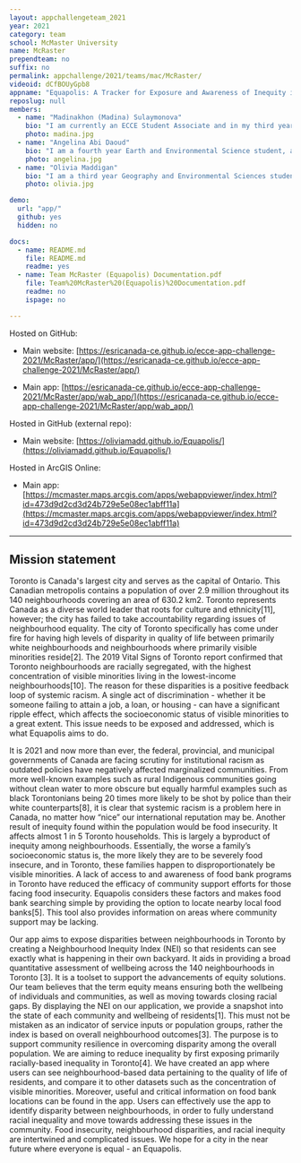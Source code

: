 ```yaml
---
layout: appchallengeteam_2021
year: 2021
category: team
school: McMaster University
name: McRaster
prependteam: no
suffix: no
permalink: appchallenge/2021/teams/mac/McRaster/
videoid: dCfBOUyGpb8
appname: "Equapolis: A Tracker for Exposure and Awareness of Inequity in Toronto"
reposlug: null
members:
  - name: "Madinakhon (Madina) Sulaymonova"
    bio: "I am currently an ECCE Student Associate and in my third year of Honours Environmental Sciences Co-op. I am on a track to attain a Certified GIS Professional (GISP) accreditation, by which I plan on carrying out my interest in GIS with my passion in epidemiology. My hobbies include HIIT workouts, playing APEX Legends, and spending time with my two year old hamster. Mom of two plants."
    photo: madina.jpg
  - name: "Angelina Abi Daoud"
    bio: "I am a fourth year Earth and Environmental Science student, also pursuing a Certificate of Geographic Information Science. I am starting my Master’s of Sedimentology in the Fall and hope to incorporate GIS into my research on coastal systems. My interests include owning way too many plants, raising way too many hamsters, and hiking."
    photo: angelina.jpg
  - name: "Olivia Maddigan"
    bio: "I am a third year Geography and Environmental Sciences student currently in co-op, working as a GIS Technician. I am extremely passionate about using technology to help better our environment and hope to use this challenge as an opportunity to pursue that. My hobbies include reading obscure Wikipedia pages, shooting hoops, and playing with my 3 month old kitten."
    photo: olivia.jpg

demo:
  url: "app/"
  github: yes
  hidden: no

docs:
  - name: README.md
    file: README.md
    readme: yes
  - name: Team McRaster (Equapolis) Documentation.pdf
    file: Team%20McRaster%20(Equapolis)%20Documentation.pdf
    readme: no
    ispage: no

---
```


Hosted on GitHub:

- Main website: [https://esricanada-ce.github.io/ecce-app-challenge-2021/McRaster/app/](https://esricanada-ce.github.io/ecce-app-challenge-2021/McRaster/app/)

- Main app: [https://esricanada-ce.github.io/ecce-app-challenge-2021/McRaster/app/wab_app/](https://esricanada-ce.github.io/ecce-app-challenge-2021/McRaster/app/wab_app/)


Hosted in GitHub (external repo):

- Main website: [https://oliviamadd.github.io/Equapolis/](https://oliviamadd.github.io/Equapolis/)


Hosted in ArcGIS Online:

- Main app: [https://mcmaster.maps.arcgis.com/apps/webappviewer/index.html?id=473d9d2cd3d24b729e5e08ec1abff11a](https://mcmaster.maps.arcgis.com/apps/webappviewer/index.html?id=473d9d2cd3d24b729e5e08ec1abff11a)

---

## Mission statement

Toronto is Canada's largest city and serves as the capital of Ontario. This Canadian metropolis contains a population of over 2.9 million throughout its 140 neighbourhoods covering an area of 630.2 km2. Toronto represents Canada as a diverse world leader that roots for culture and ethnicity\[11\], however; the city has failed to take accountability regarding issues of neighbourhood equality. The city of Toronto specifically has come under fire for having high levels of disparity in quality of life between primarily white neighbourhoods and neighbourhoods where primarily visible minorities reside\[2\]. The 2019 Vital Signs of Toronto report confirmed that Toronto neighbourhoods are racially segregated, with the highest concentration of visible minorities living in the lowest-income neighbourhoods\[10\]. The reason for these disparities is a positive feedback loop of systemic racism. A single act of discrimination - whether it be someone failing to attain a job, a loan, or housing - can have a significant ripple effect, which affects the socioeconomic status of visible minorities to a great extent. This issue needs to be exposed and addressed, which is what Equapolis aims to do.   

It is 2021 and now more than ever, the federal, provincial, and municipal governments of Canada are facing scrutiny for institutional racism as outdated policies have negatively affected marginalized communities. From more well-known examples such as rural Indigenous communities going without clean water to more obscure but equally harmful examples such as black Torontonians being 20 times more likely to be shot by police than their white counterparts\[8\], it is clear that systemic racism is a problem here in Canada, no matter how “nice” our international reputation may be. Another result of inequity found within the population would be food insecurity. It affects almost 1 in 5 Toronto households. This is largely a byproduct of inequity among neighbourhoods. Essentially, the worse a family’s socioeconomic status is, the more likely they are to be severely food insecure, and in Toronto, these families happen to disproportionately be visible minorities. A lack of access to and awareness of food bank programs in Toronto have reduced the efficacy of community support efforts for those facing food insecurity. Equapolis considers these factors and makes food bank searching simple by providing the option to locate nearby local food banks\[5\]. This tool also provides information on areas where community support may be lacking.    

Our app aims to expose disparities between neighbourhoods in Toronto by creating a Neighbourhood Inequity Index (NEI) so that residents can see exactly what is happening in their own backyard. It aids in providing a broad quantitative assessment of wellbeing across the 140 neighbourhoods in Toronto \[3\]. It is a toolset to support the advancements of equity solutions. Our team believes that the term equity means ensuring both the wellbeing of individuals and communities, as well as moving towards closing racial gaps. By displaying the NEI on our application, we provide a snapshot into the state of each community and wellbeing of residents\[1\]. This must not be mistaken as an indicator of service inputs or population groups, rather the index is based on overall neighbourhood outcomes\[3\].
The purpose is to support community resilience in overcoming disparity among the overall population. We are aiming to reduce inequality by first exposing primarily racially-based inequality in Toronto\[4\]. We have created an app where users can see neighbourhood-based data pertaining to the quality of life of residents, and compare it to other datasets such as the concentration of visible minorities. Moreover, useful and critical information on food bank locations can be found in the app. Users can effectively use the app to identify disparity between neighbourhoods, in order to fully understand racial inequality and move towards addressing these issues in the community. Food insecurity, neighbourhood disparities, and racial inequity are intertwined and complicated issues. We hope for a city in the near future where everyone is equal - an Equapolis.
